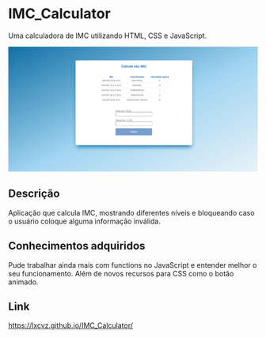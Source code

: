 # IMC_Calculator
Uma calculadora de IMC utilizando HTML, CSS e JavaScript. 

<p align="center">
<img src="img/final.png">
</p>

## Descrição 
Aplicação que calcula IMC, mostrando diferentes níveis e bloqueando caso o usuário coloque alguma informação inválida. 

## Conhecimentos adquiridos
Pude trabalhar ainda mais com functions no JavaScript e entender melhor o seu funcionamento. Além de novos recursos para CSS como o botão animado. 

## Link
https://lxcvz.github.io/IMC_Calculator/
